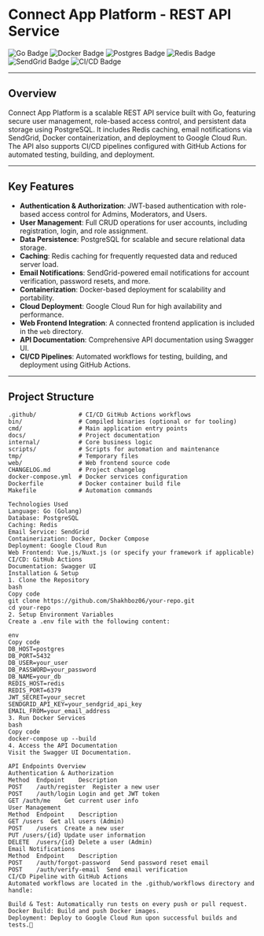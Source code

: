 # **Connect App Platform - REST API Service**  

![Go Badge](https://img.shields.io/badge/Go-1.x-blue) ![Docker Badge](https://img.shields.io/badge/Docker-Enabled-blue) ![Postgres Badge](https://img.shields.io/badge/Postgres-Database-green) ![Redis Badge](https://img.shields.io/badge/Redis-Caching-red) ![SendGrid Badge](https://img.shields.io/badge/Email-SendGrid-blue) ![CI/CD Badge](https://img.shields.io/badge/CI%2FCD-GitHub%20Actions-blue)

---

## **Overview**  

Connect App Platform is a scalable REST API service built with Go, featuring secure user management, role-based access control, and persistent data storage using PostgreSQL. It includes Redis caching, email notifications via SendGrid, Docker containerization, and deployment to Google Cloud Run. The API also supports CI/CD pipelines configured with GitHub Actions for automated testing, building, and deployment.

---

## Key Features

- **Authentication & Authorization**: JWT-based authentication with role-based access control for Admins, Moderators, and Users.
- **User Management**: Full CRUD operations for user accounts, including registration, login, and role assignment.
- **Data Persistence**: PostgreSQL for scalable and secure relational data storage.
- **Caching**: Redis caching for frequently requested data and reduced server load.
- **Email Notifications**: SendGrid-powered email notifications for account verification, password resets, and more.
- **Containerization**: Docker-based deployment for scalability and portability.
- **Cloud Deployment**: Google Cloud Run for high availability and performance.
- **Web Frontend Integration**: A connected frontend application is included in the `web` directory.
- **API Documentation**: Comprehensive API documentation using Swagger UI.
- **CI/CD Pipelines**: Automated workflows for testing, building, and deployment using GitHub Actions.

---

## Project Structure

```plaintext
.github/            # CI/CD GitHub Actions workflows
bin/                # Compiled binaries (optional or for tooling)
cmd/                # Main application entry points
docs/               # Project documentation
internal/           # Core business logic
scripts/            # Scripts for automation and maintenance
tmp/                # Temporary files
web/                # Web frontend source code
CHANGELOG.md        # Project changelog
docker-compose.yml  # Docker services configuration
Dockerfile          # Docker container build file
Makefile            # Automation commands

Technologies Used
Language: Go (Golang)
Database: PostgreSQL
Caching: Redis
Email Service: SendGrid
Containerization: Docker, Docker Compose
Deployment: Google Cloud Run
Web Frontend: Vue.js/Nuxt.js (or specify your framework if applicable)
CI/CD: GitHub Actions
Documentation: Swagger UI
Installation & Setup
1. Clone the Repository
bash
Copy code
git clone https://github.com/Shakhboz06/your-repo.git
cd your-repo
2. Setup Environment Variables
Create a .env file with the following content:

env
Copy code
DB_HOST=postgres
DB_PORT=5432
DB_USER=your_user
DB_PASSWORD=your_password
DB_NAME=your_db
REDIS_HOST=redis
REDIS_PORT=6379
JWT_SECRET=your_secret
SENDGRID_API_KEY=your_sendgrid_api_key
EMAIL_FROM=your_email_address
3. Run Docker Services
bash
Copy code
docker-compose up --build
4. Access the API Documentation
Visit the Swagger UI Documentation.

API Endpoints Overview
Authentication & Authorization
Method	Endpoint	Description
POST	/auth/register	Register a new user
POST	/auth/login	Login and get JWT token
GET	/auth/me	Get current user info
User Management
Method	Endpoint	Description
GET	/users	Get all users (Admin)
POST	/users	Create a new user
PUT	/users/{id}	Update user information
DELETE	/users/{id}	Delete a user (Admin)
Email Notifications
Method	Endpoint	Description
POST	/auth/forgot-password	Send password reset email
POST	/auth/verify-email	Send email verification
CI/CD Pipeline with GitHub Actions
Automated workflows are located in the .github/workflows directory and handle:

Build & Test: Automatically run tests on every push or pull request.
Docker Build: Build and push Docker images.
Deployment: Deploy to Google Cloud Run upon successful builds and tests.🚀
